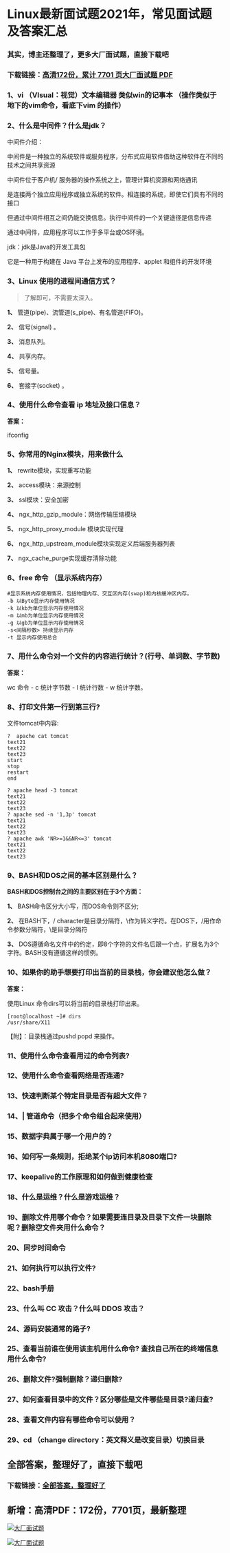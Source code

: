# Linux最新面试题2021年，常见面试题及答案汇总

### 其实，博主还整理了，更多大厂面试题，直接下载吧

### 下载链接：[高清172份，累计 7701 页大厂面试题  PDF](https://github.com/souyunku/DevBooks/blob/master/docs/index.md)



### 1、vi （VIsual：视觉）文本编辑器 类似win的记事本 （操作类似于地下的vim命令，看底下vim 的操作）


### 2、什么是中间件？什么是jdk？

中间件介绍：

中间件是一种独立的系统软件或服务程序，分布式应用软件借助这种软件在不同的技术之间共享资源

中间件位于客户机/ 服务器的操作系统之上，管理计算机资源和网络通讯

是连接两个独立应用程序或独立系统的软件。相连接的系统，即使它们具有不同的接口

但通过中间件相互之间仍能交换信息。执行中间件的一个关键途径是信息传递

通过中间件，应用程序可以工作于多平台或OS环境。

jdk：jdk是Java的开发工具包

它是一种用于构建在 Java 平台上发布的应用程序、applet 和组件的开发环境


### 3、Linux 使用的进程间通信方式？

> 了解即可，不需要太深入。


**1、** 管道(pipe)、流管道(s_pipe)、有名管道(FIFO)。

**2、** 信号(signal) 。

**3、** 消息队列。

**4、** 共享内存。

**5、** 信号量。

**6、** 套接字(socket) 。


### 4、使用什么命令查看 ip 地址及接口信息？

**答案：**

ifconfig


### 5、你常用的Nginx模块，用来做什么

**1、** rewrite模块，实现重写功能

**2、** access模块：来源控制

**3、** ssl模块：安全加密

**4、** ngx_http_gzip_module：网络传输压缩模块

**5、** ngx_http_proxy_module 模块实现代理

**6、** ngx_http_upstream_module模块实现定义后端服务器列表

**7、** ngx_cache_purge实现缓存清除功能


### 6、free 命令 （显示系统内存）

```
#显示系统内存使用情况，包括物理内存、交互区内存(swap)和内核缓冲区内存。
-b 以Byte显示内存使用情况
-k 以kb为单位显示内存使用情况
-m 以mb为单位显示内存使用情况
-g 以gb为单位显示内存使用情况
-s<间隔秒数> 持续显示内存
-t 显示内存使用总合
```


### 7、用什么命令对一个文件的内容进行统计？(行号、单词数、字节数)

**答案：**

wc 命令 - c 统计字节数 - l 统计行数 - w 统计字数。


### 8、打印文件第一行到第三行?

文件tomcat中内容:

```
?  apache cat tomcat
text21
text22
text23
start
stop
restart
end
```

```
? apache head -3 tomcat
text21
text22
text23
? apache sed -n '1,3p' tomcat
text21
text22
text23
? apache awk 'NR>=1&&NR<=3' tomcat
text21
text22
text23
```


### 9、BASH和DOS之间的基本区别是什么？

**BASH和DOS控制台之间的主要区别在于3个方面：**

**1、** BASH命令区分大小写，而DOS命令则不区分;

**2、** 在BASH下，/ character是目录分隔符，\作为转义字符。在DOS下，/用作命令参数分隔符，\是目录分隔符

**3、** DOS遵循命名文件中的约定，即8个字符的文件名后跟一个点，扩展名为3个字符。BASH没有遵循这样的惯例。


### 10、如果你的助手想要打印出当前的目录栈，你会建议他怎么做？

**答案：**

使用Linux 命令dirs可以将当前的目录栈打印出来。

```
[root@localhost ~]# dirs
/usr/share/X11
```

【附】：目录栈通过pushd popd 来操作。


### 11、使用什么命令查看用过的命令列表?
### 12、使用什么命令查看网络是否连通?
### 13、快速判断某个特定目录是否有超大文件？
### 14、| 管道命令（把多个命令组合起来使用）
### 15、数据字典属于哪一个用户的？
### 16、如何写一条规则，拒绝某个ip访问本机8080端口?
### 17、keepalive的工作原理和如何做到健康检查
### 18、什么是运维？什么是游戏运维？
### 19、删除文件用哪个命令？如果需要连目录及目录下文件一块删除呢？删除空文件夹用什么命令？
### 20、同步时间命令
### 21、如何执行可以执行文件?
### 22、bash手册
### 23、什么叫 CC 攻击？什么叫 DDOS 攻击？
### 24、源码安装通常的路子?
### 25、查看当前谁在使用该主机用什么命令? 查找自己所在的终端信息用什么命令?
### 26、删除文件?强制删除？递归删除?
### 27、如何查看目录中的文件？区分哪些是文件哪些是目录?递归查?
### 28、查看文件内容有哪些命令可以使用？
### 29、cd （change directory：英文释义是改变目录）切换目录




## 全部答案，整理好了，直接下载吧

### 下载链接：[全部答案，整理好了](https://www.souyunku.com/wp-content/uploads/weixin/githup-weixin-2.png)




## 新增：高清PDF：172份，7701页，最新整理

[![大厂面试题](https://www.souyunku.com/wp-content/uploads/weixin/mst.png "架构师专栏")](https://www.souyunku.com/wp-content/uploads/weixin/githup-weixin.png "架构师专栏")

[![大厂面试题](https://www.souyunku.com/wp-content/uploads/weixin/githup-weixin.png "架构师专栏")](https://www.souyunku.com/wp-content/uploads/weixin/githup-weixin.png "架构师专栏")
